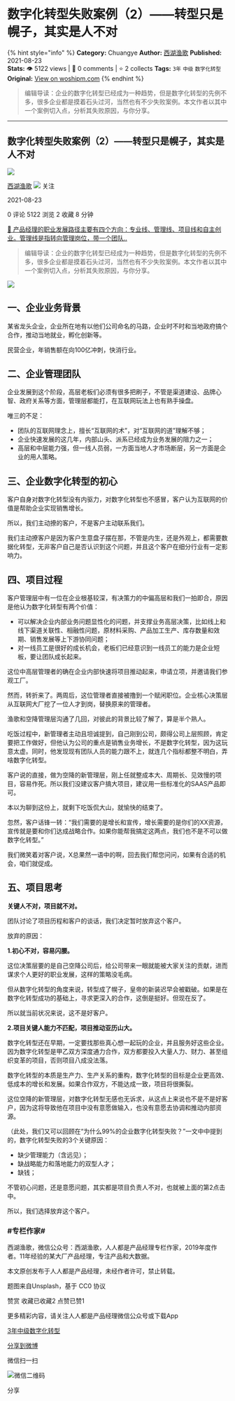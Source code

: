 # 数字化转型失败案例（2）——转型只是幌子，其实是人不对
{% hint style="info" %}
**Category:** Chuangye
**Author:** [西湖渔歌](https://www.woshipm.com/u/911165)
**Published:** 2021-08-23  
**Stats:** 👁️ 5122 views | 💬 0 comments | ⭐ 2 collects
**Tags:** `3年` `中级` `数字化转型`
**Original:** [View on woshipm.com](https://www.woshipm.com/chuangye/5084825.html)
{% endhint %}
> 编辑导读：企业的数字化转型已经成为一种趋势，但是数字化转型的先例不多，很多企业都是摸着石头过河，当然也有不少失败案例。本文作者以其中一个案例切入点，分析其失败原因，与你分享。

---

## 数字化转型失败案例（2）——转型只是幌子，其实是人不对

[![](https://image.woshipm.com/wp-files/2019/11/cN38uEqGz1SCkzPeeDZc.jpg!/both/72x72)](https://www.woshipm.com/u/911165)

[西湖渔歌](https://www.woshipm.com/u/911165) ![](https://static.woshipm.com/tag/1121_1@2x.png) 关注

2021-08-23

0 评论 5122 浏览 2 收藏 8 分钟

[🔗 产品经理的职业发展路径主要有四个方向：专业线、管理线、项目线和自主创业。管理线是指转向管理岗位，带一个团队..](https://ke.qidianla.com/courses/90pm)

> 编辑导读：企业的数字化转型已经成为一种趋势，但是数字化转型的先例不多，很多企业都是摸着石头过河，当然也有不少失败案例。本文作者以其中一个案例切入点，分析其失败原因，与你分享。

![](https://image.woshipm.com/wp-files/2021/08/lvIr5TLVgL50asPMGVNJ.jpg)

## 一、企业业务背景

某省龙头企业，企业所在地有以他们公司命名的马路，企业时不时和当地政府搞个合作，推动当地就业，孵化创新等。

民营企业，年销售额在向100亿冲刺，快消行业。

## 二、企业管理团队

企业发展到这个阶段，高层老板们必须有很多把刷子，不管是渠道建设、品牌心智、政府关系等方面，管理层都能打，在互联网玩法上也有熟手操盘。

唯三的不足：

*   团队的互联网理念上，擅长“互联网的术”，对“互联网的道”理解不够；
*   企业快速发展的这几年，内部山头、派系已经成为业务发展的阻力之一；
*   高层和中层能力强，但一线人员弱，一方面当地人才市场断层，另一方面是企业的用人策略。

## 三、企业数字化转型的初心

客户自身对数字化转型没有内驱力，对数字化转型也不感冒，客户认为互联网的价值是帮助企业实现销售增长。

所以，我们主动撩的客户，不是客户主动联系我们。

我们主动撩客户是因为客户生意盘子摆在那，不管是内生，还是外观上，都需要数据化转型，无非客户自己是否认识到这个问题，并且这个客户在细分行业有一定影响力。

## 四、项目过程

客户管理层中有一位在企业根基较深，有决策力的中偏高层和我们一拍即合，原因是他认为数字化转型有两个价值：

*   可以解决企业内部业务问题显性化的问题，并支撑业务高层决策，比如线上和线下渠道关联性、相融性问题，原材料采购、产品加工生产、库存数量和效期、销售发展等上下游协同问题；
*   对一线员工是很好的成长机会，老板们已经意识到一线员工的能力是企业短板，要让团队成长起来。

这位中高层管理者的确在企业内部快速将项目推动起来，申请立项，并邀请我们参观工厂。

然而，转折来了。两周后，这位管理者直接被撸到一个赋闲职位。企业核心决策层从互联网大厂挖了一位人才到岗，替换原来的管理者。

渔歌和空降管理层沟通了几回，对彼此的背景比较了解了，算是半个熟人。

吃饭过程中，新管理者主动且坦诚提到，自己刚到公司，颇得公司上层照顾，肯定要把工作做好，但他认为公司的重点是销售业务增长，不是数字化转型，因为这玩意太虚。同时，他发现现有团队人员的能力跟不上，就连几个指标都整不明白，弄啥数字化转型。

客户说的直接，做为空降的新管理层，刚上任就整成本大、周期长、见效慢的项目，容易作死。所以我们没建议客户搞大项目，建议用一些标准化的SAAS产品即可。

本以为聊到这份上，就剩下吃饭侃大山，就愉快的结束了。

忽然，客户话锋一转：“我们需要的是增长和宣传，增长需要的是你们的XX资源，宣传就是要和你们达成战略合作。如果你能帮我搞定这两点，我们也不是不可以做数字化转型。”

我们微笑着对客户说，X总果然一语中的啊，回去我们帮您问问，如果有合适的机会，咱们就促成。

## 五、项目思考

**关键人不对，项目就不对。**

团队讨论了项目历程和客户的谈话，我们决定暂时放弃这个客户。

放弃的原因：

**1.初心不对，容易闪腰。**

这位决策层要的是自己空降公司后，给公司带来一眼就能被大家关注的贡献，进而谋求个人更好的职业发展，这样的策略没毛病。

但从数字化转型的角度来说，转型成了幌子，皇帝的新装迟早会被戳破。如果是在数字化转型成功的基础上，寻求更深入的合作，这倒是挺好。但现在反了。

所以就当前状况来说，这不是好客户。

**2.项目关键人能力不匹配，项目推动亚历山大。**

数字化转型还在早期，一定要找那些真心想一起玩的企业，并且服务好这些企业。因为数字化转型是甲乙双方深度通力合作，双方都要投入大量人力、财力、甚至组织变革的项目，否则项目八成没法落。

数字化转型的本质是生产力、生产关系的重构，数字化转型的目标是企业更高效、低成本的增长和发展。如果合作双方，不能达成一致，项目将很撕裂。

这位空降的新管理层，对数字化转型无感也无诉求，从这点上来说也不是不是好客户，因为这将导致他在项目中没有意愿做输入，也没有意愿去协调和推动内部资源。

（此处，我们又可以回顾在“为什么99%的企业数字化转型失败？”一文中中提到的，数字化转型失败的3个关键原因：

*   缺少管理能力（含远见）；
*   缺战略能力和落地能力的双型人才；
*   缺钱；

不管初心问题，还是意愿问题，其实都是项目负责人不对，也就被上面的第2点击中。

所以，我们选择放弃这个客户。

### #专栏作家#

西湖渔歌，微信公众号：西湖渔歌，人人都是产品经理专栏作家，2019年度作者。11年经验的某大厂产品经理，专注产品和大数据。

本文原创发布于人人都是产品经理，未经作者许可，禁止转载。

题图来自Unsplash，基于 CC0 协议

赞赏 收藏已收藏2 点赞已赞1

更多精彩内容，请关注人人都是产品经理微信公众号或下载App

[3年](https://www.woshipm.com/tag/3%e5%b9%b4)[中级](https://www.woshipm.com/tag/%e4%b8%ad%e7%ba%a7)[数字化转型](https://www.woshipm.com/tag/%e6%95%b0%e5%ad%97%e5%8c%96%e8%bd%ac%e5%9e%8b)

[分享到微博](https://service.weibo.com/share/share.php?appkey=2775287854&title=数字化转型失败案例（2）——转型只是幌子，其实是人不对&url=https://www.woshipm.com/chuangye/5084825.html&pic=https://image.woshipm.com/wp-files/2021/08/lvIr5TLVgL50asPMGVNJ.jpg)

微信扫一扫

![微信二维码](https://api.pwmqr.com/qrcode/create/?url=https://www.woshipm.com/chuangye/5084825.html)

分享